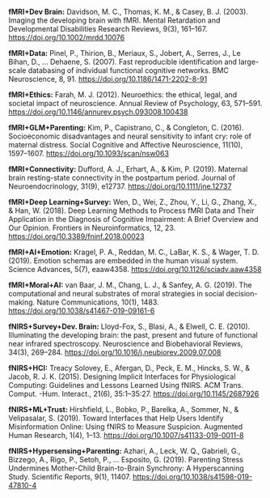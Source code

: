 
__fMRI+Dev Brain:__ Davidson, M. C., Thomas, K. M., & Casey, B. J. (2003). Imaging the developing brain with fMRI. Mental Retardation and Developmental Disabilities Research Reviews, 9(3), 161–167. https://doi.org/10.1002/mrdd.10076

__fMRI+Data:__ Pinel, P., Thirion, B., Meriaux, S., Jobert, A., Serres, J., Le Bihan, D., … Dehaene, S. (2007). Fast reproducible identification and large-scale databasing of individual functional cognitive networks. BMC Neuroscience, 8, 91. https://doi.org/10.1186/1471-2202-8-91


__fMRI+Ethics:__ Farah, M. J. (2012). Neuroethics: the ethical, legal, and societal impact of neuroscience. Annual Review of Psychology, 63, 571–591. https://doi.org/10.1146/annurev.psych.093008.100438

__fMRI+GLM+Parenting:__ Kim, P., Capistrano, C., & Congleton, C. (2016). Socioeconomic disadvantages and neural sensitivity to infant cry: role of maternal distress. Social Cognitive and Affective Neuroscience, 11(10), 1597–1607. https://doi.org/10.1093/scan/nsw063


__fMRI+Connectivity:__ Dufford, A. J., Erhart, A., & Kim, P. (2019). Maternal brain resting-state connectivity in the postpartum period. Journal of Neuroendocrinology, 31(9), e12737. https://doi.org/10.1111/jne.12737

__fMRI+Deep Learning+Survey:__ Wen, D., Wei, Z., Zhou, Y., Li, G., Zhang, X., & Han, W. (2018). Deep Learning Methods to Process fMRI Data and Their Application in the Diagnosis of Cognitive Impairment: A Brief Overview and Our Opinion. Frontiers in Neuroinformatics, 12, 23. https://doi.org/10.3389/fninf.2018.00023

__fMRI+AI+Emotion:__ Kragel, P. A., Reddan, M. C., LaBar, K. S., & Wager, T. D. (2019). Emotion schemas are embedded in the human visual system. Science Advances, 5(7), eaaw4358. https://doi.org/10.1126/sciadv.aaw4358


__fMRI+Moral+AI:__ van Baar, J. M., Chang, L. J., & Sanfey, A. G. (2019). The computational and neural substrates of moral strategies in social decision-making. Nature Communications, 10(1), 1483. https://doi.org/10.1038/s41467-019-09161-6


__fNIRS+Survey+Dev. Brain:__ Lloyd-Fox, S., Blasi, A., & Elwell, C. E. (2010). Illuminating the developing brain: the past, present and future of functional near infrared spectroscopy. Neuroscience and Biobehavioral Reviews, 34(3), 269–284. https://doi.org/10.1016/j.neubiorev.2009.07.008

__fNIRS+HCI:__ Treacy Solovey, E., Afergan, D., Peck, E. M., Hincks, S. W., & Jacob, R. J. K. (2015). Designing Implicit Interfaces for Physiological Computing: Guidelines and Lessons Learned Using fNIRS. ACM Trans. Comput. -Hum. Interact., 21(6), 35:1–35:27. https://doi.org/10.1145/2687926

__fNIRS+ML+Trust:__ Hirshfield, L., Bobko, P., Barelka, A., Sommer, N., & Velipasalar, S. (2019). Toward Interfaces that Help Users Identify Misinformation Online: Using fNIRS to Measure Suspicion. Augmented Human Research, 1(4), 1–13. https://doi.org/10.1007/s41133-019-0011-8

__fNIRS+Hypersensing+Parenting:__  Azhari, A., Leck, W. Q., Gabrieli, G., Bizzego, A., Rigo, P., Setoh, P., … Esposito, G. (2019). Parenting Stress Undermines Mother-Child Brain-to-Brain Synchrony: A Hyperscanning Study. Scientific Reports, 9(1), 11407. https://doi.org/10.1038/s41598-019-47810-4
